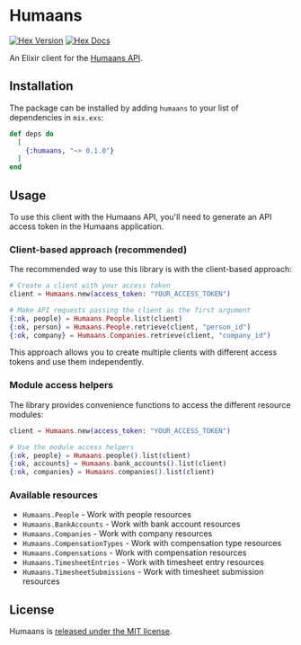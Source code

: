 # Humaans

[![Hex Version](https://img.shields.io/hexpm/v/humaans.svg)](https://hex.pm/packages/humaans) [![Hex Docs](https://img.shields.io/badge/docs-hexpm-blue.svg)](https://hexdocs.pm/humaans/)

An Elixir client for the [Humaans API][humaans-api-docs].

## Installation

The package can be installed by adding `humaans` to your list of dependencies in
`mix.exs`:

```elixir
def deps do
  [
    {:humaans, "~> 0.1.0"}
  ]
end
```

## Usage

To use this client with the Humaans API, you'll need to generate an API access token in the Humaans application.

### Client-based approach (recommended)

The recommended way to use this library is with the client-based approach:

```elixir
# Create a client with your access token
client = Humaans.new(access_token: "YOUR_ACCESS_TOKEN")

# Make API requests passing the client as the first argument
{:ok, people} = Humaans.People.list(client)
{:ok, person} = Humaans.People.retrieve(client, "person_id")
{:ok, company} = Humaans.Companies.retrieve(client, "company_id")
```

This approach allows you to create multiple clients with different access tokens and use them independently.

### Module access helpers

The library provides convenience functions to access the different resource modules:

```elixir
client = Humaans.new(access_token: "YOUR_ACCESS_TOKEN")

# Use the module access helpers
{:ok, people} = Humaans.people().list(client)
{:ok, accounts} = Humaans.bank_accounts().list(client)
{:ok, companies} = Humaans.companies().list(client)
```

### Available resources

- `Humaans.People` - Work with people resources
- `Humaans.BankAccounts` - Work with bank account resources
- `Humaans.Companies` - Work with company resources
- `Humaans.CompensationTypes` - Work with compensation type resources
- `Humaans.Compensations` - Work with compensation resources
- `Humaans.TimesheetEntries` - Work with timesheet entry resources
- `Humaans.TimesheetSubmissions` - Work with timesheet submission resources

## License

Humaans is [released under the MIT license](LICENSE).

[humaans-api-docs]: https://docs.humaans.io/api/
